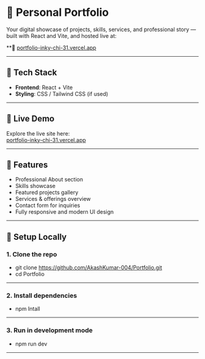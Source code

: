 # 🌟 Personal Portfolio

Your digital showcase of projects, skills, services, and professional story — built with React and Vite, and hosted live at:

**🔗 [portfolio-inky-chi-31.vercel.app](https://portfolio-inky-chi-31.vercel.app/)

---

## 🧰 Tech Stack

- **Frontend**: React + Vite  
- **Styling**: CSS / Tailwind CSS (if used)  

---

## 🚀 Live Demo

Explore the live site here:  
 [portfolio-inky-chi-31.vercel.app](https://portfolio-inky-chi-31.vercel.app/)

---

## 🚧 Features

- Professional About section
- Skills showcase
- Featured projects gallery
- Services & offerings overview
- Contact form for inquiries  
- Fully responsive and modern UI design

---

## 🔧 Setup Locally

### 1. Clone the repo

- git clone https://github.com/AkashKumar-004/Portfolio.git
- cd Portfolio

---

### 2. Install dependencies

- npm Intall

---

### 3. Run in development mode
- npm run dev

---

